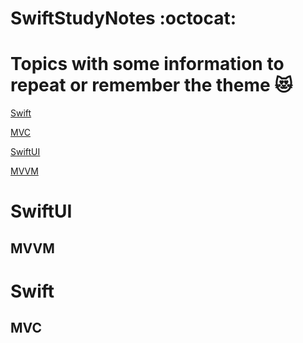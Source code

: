 # SwiftStudyNotes :octocat:
# Topics with some information to repeat or remember the theme :heart_eyes_cat:
[Swift](https://github.com/EgorNesterenkoSPB/SwiftStudyNotes#Swift)

[MVC](https://github.com/EgorNesterenkoSPB/SwiftStudyNotes#MVC)

[SwiftUI](https://github.com/EgorNesterenkoSPB/SwiftStudyNotes#SwiftUI)

[MVVM](https://github.com/EgorNesterenkoSPB/SwiftStudyNotes#MVVM)
# SwiftUI

## MVVM

# Swift

## MVC
